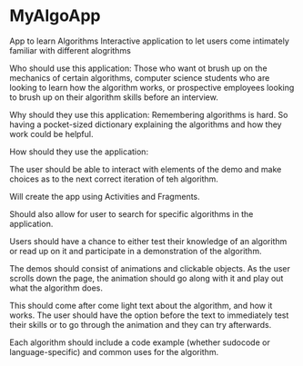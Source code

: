 # MyAlgoApp
App to learn Algorithms
 Interactive application to let users come intimately familiar with different alogrithms
 
 Who should use this application: Those who want ot brush up on the mechanics of certain algorithms, computer science students who are looking to learn how the algorithm works, or prospective employees looking to brush up on their algorithm skills before an interview.
 
 Why should they use this application: Remembering algorithms is hard. So having a pocket-sized dictionary explaining the algorithms and how they work could be helpful.
 
 How should they use the application:
 
 The user should be able to interact with elements of the demo and make choices as to the next correct iteration of teh algorithm.
 
 Will create the app using Activities and Fragments.
 
 Should also allow for user to search for specific algorithms in the application.
 
 Users should have a chance to either test their knowledge of an algorithm or read up on it and participate in a demonstration of the algorithm.
 
 The demos should consist of animations and clickable objects. As the user scrolls down the page, the animation should go along with it and play out what the algorithm does.
 
 This should come after come light text about the algorithm, and how it works. The user should have the option before the text to immediately test their skills or to go through the animation and they can try afterwards.
 
 Each algorithm should include a code example (whether sudocode or language-specific) and common uses for the algorithm.
